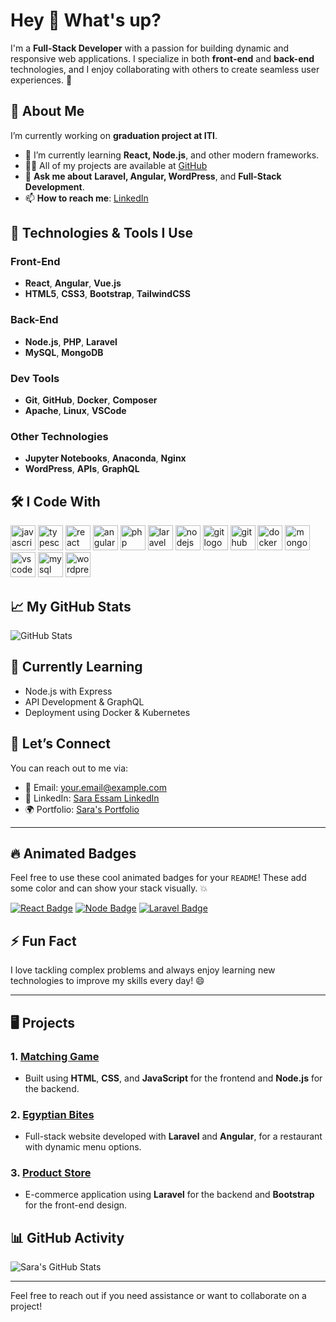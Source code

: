 # Hey 👋 What's up?

I'm a **Full-Stack Developer** with a passion for building dynamic and responsive web applications. I specialize in both **front-end** and **back-end** technologies, and I enjoy collaborating with others to create seamless user experiences. 🚀

## 🌟 About Me

I’m currently working on **graduation project at ITI**. <br>
- 🌱 I’m currently learning **React, Node.js**, and other modern frameworks. <br>
- 👨‍💻 All of my projects are available at [GitHub](https://github.com/Essam-sara/) <br>
- 💬 **Ask me about** **Laravel, Angular, WordPress**, and **Full-Stack Development**. <br>
- 📫 **How to reach me**: [LinkedIn](https://www.linkedin.com/in/sara-essam-youssef/)

## 🚀 Technologies & Tools I Use

### Front-End

- **React**, **Angular**, **Vue.js**  
- **HTML5**, **CSS3**, **Bootstrap**, **TailwindCSS**

### Back-End

- **Node.js**, **PHP**, **Laravel**
- **MySQL**, **MongoDB**

### Dev Tools

- **Git**, **GitHub**, **Docker**, **Composer**
- **Apache**, **Linux**, **VSCode**

### Other Technologies

- **Jupyter Notebooks**, **Anaconda**, **Nginx**
- **WordPress**, **APIs**, **GraphQL**

## 🛠️ I Code With

<div align="left">
  <img src="https://cdn.jsdelivr.net/gh/devicons/devicon/icons/javascript/javascript-original.svg" height="40" alt="javascript logo" />
  <img src="https://cdn.jsdelivr.net/gh/devicons/devicon/icons/typescript/typescript-original.svg" height="40" alt="typescript logo" />
  <img src="https://cdn.jsdelivr.net/gh/devicons/devicon/icons/react/react-original.svg" height="40" alt="react logo" />
  <img src="https://cdn.jsdelivr.net/gh/devicons/devicon/icons/angularjs/angularjs-original.svg" height="40" alt="angularjs logo" />
  <img src="https://cdn.jsdelivr.net/gh/devicons/devicon/icons/php/php-original.svg" height="40" alt="php logo" />
  <img src="https://cdn.jsdelivr.net/gh/devicons/devicon/icons/laravel/laravel-original.svg" height="40" alt="laravel logo" />
  <img src="https://cdn.jsdelivr.net/gh/devicons/devicon/icons/nodejs/nodejs-original.svg" height="40" alt="nodejs logo" />
  <img src="https://cdn.jsdelivr.net/gh/devicons/devicon/icons/git/git-original.svg" height="40" alt="git logo" />
  <img src="https://cdn.jsdelivr.net/gh/devicons/devicon/icons/github/github-original.svg" height="40" alt="github logo" />
  <img src="https://cdn.jsdelivr.net/gh/devicons/devicon/icons/docker/docker-original.svg" height="40" alt="docker logo" />
  <img src="https://cdn.jsdelivr.net/gh/devicons/devicon/icons/mongodb/mongodb-original.svg" height="40" alt="mongodb logo" />
  <img src="https://cdn.jsdelivr.net/gh/devicons/devicon/icons/vscode/vscode-original.svg" height="40" alt="vscode logo" />
  <img src="https://cdn.jsdelivr.net/gh/devicons/devicon/icons/mysql/mysql-original.svg" height="40" alt="mysql logo" />
  <img src="https://cdn.jsdelivr.net/gh/devicons/devicon/icons/wordpress/wordpress-original.svg" height="40" alt="wordpress logo" />
</div>

## 📈 My GitHub Stats

![GitHub Stats](https://github-readme-stats.vercel.app/api?username=Essam-sara&show_icons=true&hide_title=true&count_private=true&hide=prs)

## 🌱 Currently Learning

- Node.js with Express
- API Development & GraphQL
- Deployment using Docker & Kubernetes

## 💬 Let’s Connect

You can reach out to me via:
- 📧 Email: [your.email@example.com](mailto:saraessam2580@gmail.com)
- 🔗 LinkedIn: [Sara Essam LinkedIn](https://www.linkedin.com/in/sara-essam-youssef/)
- 🌍 Portfolio: [Sara's Portfolio](https://yourportfolio.com)

---

## 🔥 Animated Badges
Feel free to use these cool animated badges for your `README`! These add some color and can show your stack visually. 💥

[![React Badge](https://img.shields.io/badge/React-61DAFB?style=flat&logo=react&logoColor=white)](https://reactjs.org/)
[![Node Badge](https://img.shields.io/badge/Node.js-339933?style=flat&logo=node.js&logoColor=white)](https://nodejs.org/)
[![Laravel Badge](https://img.shields.io/badge/Laravel-EA2E2E?style=flat&logo=laravel&logoColor=white)](https://laravel.com/)

## ⚡ Fun Fact

I love tackling complex problems and always enjoy learning new technologies to improve my skills every day! 😄

---

## 🖥️ Projects

### 1. **[Matching Game](#)** 
   - Built using **HTML**, **CSS**, and **JavaScript** for the frontend and **Node.js** for the backend.

### 2. **[Egyptian Bites](#)**
   - Full-stack website developed with **Laravel** and **Angular**, for a restaurant with dynamic menu options.

### 3. **[Product Store](#)** 
   - E-commerce application using **Laravel** for the backend and **Bootstrap** for the front-end design.


## 📊 GitHub Activity

![Sara's GitHub Stats](https://github-readme-stats.vercel.app/api?username=Essam-sara&show_icons=true&hide_title=true&count_private=true)

---

Feel free to reach out if you need assistance or want to collaborate on a project!

